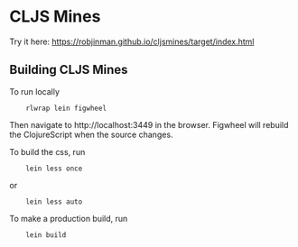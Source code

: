 CLJS Mines
==========

Try it here: https://robjinman.github.io/cljsmines/target/index.html


Building CLJS Mines
-------------------

To run locally

        rlwrap lein figwheel

Then navigate to http://localhost:3449 in the browser. Figwheel will rebuild the ClojureScript when the source changes.

To build the css, run

        lein less once

or

        lein less auto

To make a production build, run

        lein build

